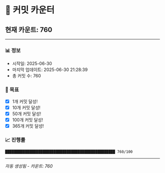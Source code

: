 # 🔢 커밋 카운터

## 현재 카운트: 760

---

### 📊 정보
- 시작일: 2025-06-30
- 마지막 업데이트: 2025-06-30 21:28:39
- 총 커밋 수: 760

### 🎯 목표
- [x] 1개 커밋 달성!
- [x] 10개 커밋 달성!
- [x] 50개 커밋 달성!
- [x] 100개 커밋 달성!
- [x] 365개 커밋 달성!

### 📈 진행률
```
██████████████████████████████████████████████████ 760/100
```

---
*자동 생성됨 - 카운트: 760*
